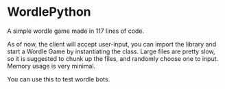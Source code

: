 # WordlePython
A simple wordle game made in 117 lines of code.

As of now, the client will accept user-input, you can import the library and start a Wordle Game by instantiating the class.
Large files are pretty slow, so it is suggested to chunk up the files, and randomly choose one to input. Memory usage is very minimal.

You can use this to test wordle bots.
